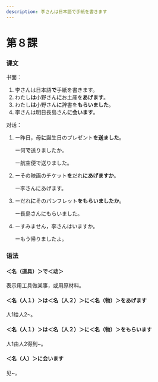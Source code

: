 ```yaml
---
description: 李さんは日本語で手紙を書きます
---
```


# 第８課

### 课文

书面：

1. 李さんは日本語**で**手紙を書きます。
2. わたし**は**小野さん**に**お土産を**あげます**。
3. わたし**は**小野さん**に**辞書を**もらいました**。
4. 李さんは明日長島さん**に会います**。

对话：

1. ー昨日，母**に**誕生日のプレゼント**を送ました**。

   ー何**で**送りましたか。

   ー航空便で送りました。

2. ーその映画のチケット**を**だれ**にあげますか**。

   ー李さんにあげます。

3. ーだれ**に**そのパンフレット**をもらいましたか**。

   ー長島さんにもらいました。

4. ーすみません，李さんはいますか。

   ーもう帰りましたよ。

### 语法

#### ＜名（道具）＞で＜动＞

表示用工具做某事，或用原材料。

#### ＜名（人１）＞は＜名（人２）＞に＜名（物）＞をあげます

人1给人2~。

#### ＜名（人１）＞は＜名（人２）＞に＜名（物）＞をもらいます

人1由人2得到~。

#### ＜名（人）＞に会います

见~。


